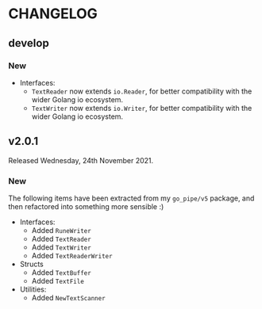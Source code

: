 # CHANGELOG

## develop

### New

* Interfaces:
  - `TextReader` now extends `io.Reader`, for better compatibility with the wider Golang io ecosystem.
  - `TextWriter` now extends `io.Writer`, for better compatibility with the wider Golang io ecosystem.

## v2.0.1

Released Wednesday, 24th November 2021.

### New

The following items have been extracted from my `go_pipe/v5` package, and then refactored into something more sensible :)

* Interfaces:
  - Added `RuneWriter`
  - Added `TextReader`
  - Added `TextWriter`
  - Added `TextReaderWriter`
* Structs
  - Added `TextBuffer`
  - Added `TextFile`
* Utilities:
  - Added `NewTextScanner`
